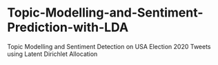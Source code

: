 # Topic-Modelling-and-Sentiment-Prediction-with-LDA
Topic Modelling and Sentiment Detection on USA Election 2020 Tweets using Latent Dirichlet Allocation
